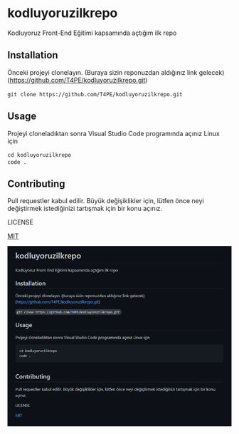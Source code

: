 # kodluyoruzilkrepo
Kodluyoruz Front-End Eğitimi kapsamında açtığım ilk repo
## Installation
Önceki projeyi clonelayın. (Buraya sizin reponuzdan aldığınız link gelecek)
(https://github.com/T4PE/kodluyoruzilkrepo.git)

`
git clone https://github.com/T4PE/kodluyoruzilkrepo.git 
`
## Usage
Projeyi cloneladıktan sonra Visual Studio Code programında açınız
Linux için
```
cd kodluyoruzilkrepo
code .
```
## Contributing
Pull requestler kabul edilir. Büyük değişiklikler için, lütfen önce neyi değiştirmek istediğinizi tartışmak için bir konu açınız.

LICENSE

[MIT](https://choosealicense.com/licenses/mit/)

![Kodluyoruzilkrepo](https://raw.githubusercontent.com/T4PE/kodluyoruzilkrepo/main/Ekran%20Al%C4%B1nt%C4%B1s%C4%B1.PNG)